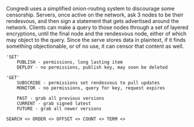 Congredi uses a simplified onion-routing system to discourage some censorship.
Servers, once active on the network, ask 3 nodes to be their rendesvous, and
then sign a statement that gets advertised around the network. Clients can
make a query to those nodes through a set of layered encryptions, until
the final node and the rendesvous node, either of which may object to the query.
Since the serve stores data in plaintext, if it finds something objectionable,
or of no use, it can censor that content as well.
```
'SET'
	PUBLISH - permissions, long lasting item
	DEPLOY - no permissions, publish key, may soon be deleted

'GET'
	SUBSCRIBE - permissions set rendesvous to pull updates
	MONITOR - no permissions, query for key, request expires

	PAST - grab all previous versions
	CURRENT - grab signed latest
	FUTURE - grab all newer versions

SEARCH <> ORDER <> OFFSET <> COUNT <> TERM <>
```
